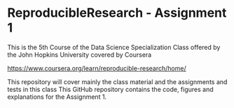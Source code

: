 # ReproducibleResearch  - Assignment 1
This is the 5th Course of the Data Science Specialization Class offered by the John Hopkins University covered by Coursera

https://www.coursera.org/learn/reproducible-research/home/

This repository will cover mainly the class material and the assignments and tests in this class
This GitHub repository contains the code, figures and explanations for the Assignment 1.  

